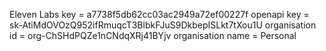 Eleven Labs key = a7738f5db62cc03ac2949a72ef00227f
openapi key = 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
organisation id = org-ChSHdPQZe1nCNdqXRj41BYjv
organisation name = Personal
